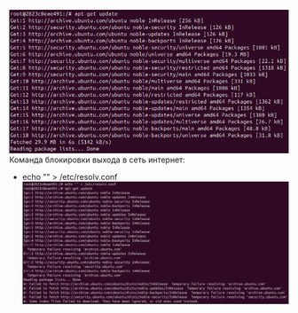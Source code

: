 ![alt text](https://raw.githubusercontent.com/konansakh11/devopscloudrucamp/refs/heads/main/04-unix/apt-get%20%D1%80%D0%B0%D0%B1%D0%BE%D1%82%D0%B0%D0%B5%D1%82.png)
Команда блокировки выхода в сеть интернет:
- echo "" > /etc/resolv.conf
![alt text](https://raw.githubusercontent.com/konansakh11/devopscloudrucamp/refs/heads/main/04-unix/apt-get%20%D0%BD%D0%B5%20%D1%80%D0%B0%D0%B1%D0%BE%D1%82%D0%B0%D0%B5%D1%82.png)
